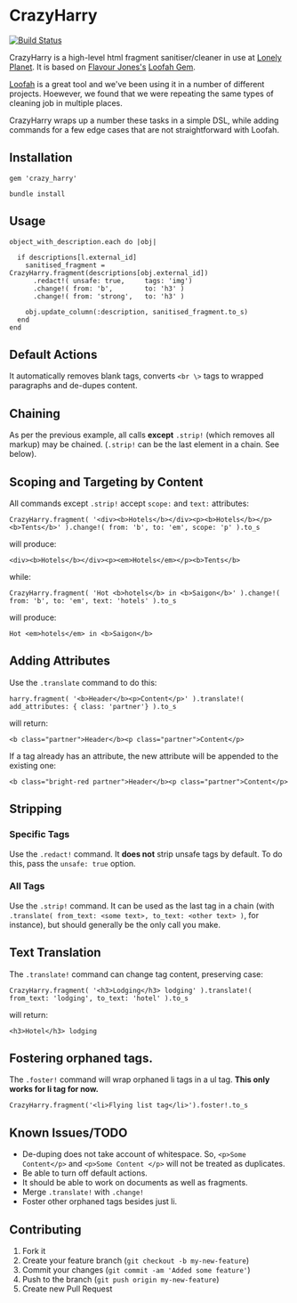 # CrazyHarry

[![Build Status](https://secure.travis-ci.org/lonelyplanet/crazy_harry.png)](http://travis-ci.org/lonelyplanet/crazy_harry)

CrazyHarry is a high-level html fragment sanitiser/cleaner in use at
[Lonely Planet](http://www.lonelyplanet.com).  It is based on [Flavour
Jones's](http://mike.daless.io) [Loofah Gem](https://github.com/flavorjones). 

[Loofah](https://github.com/flavorjones) is a great tool and we've been
using it in a number of different projects.  Hoewever, we found that we
were repeating the same types of cleaning job in multiple places. 

CrazyHarry wraps up a number these tasks in a simple DSL, while adding commands for a few edge cases that are not straightforward with Loofah.

## Installation 

    gem 'crazy_harry' 

    bundle install 

## Usage

    object_with_description.each do |obj|

      if descriptions[l.external_id]
        sanitised_fragment = CrazyHarry.fragment(descriptions[obj.external_id])
          .redact!( unsafe: true,     tags: 'img')
          .change!( from: 'b',        to: 'h3' )
          .change!( from: 'strong',   to: 'h3' )

        obj.update_column(:description, sanitised_fragment.to_s)
      end
    end

## Default Actions

It automatically removes blank tags, converts `<br \>` tags to wrapped
paragraphs and de-dupes content.  

## Chaining

As per the previous example, all calls **except** `.strip!` (which removes
all markup) may be chained.  (`.strip!` can be the last element in a
chain.  See below). 

## Scoping and Targeting by Content

All commands except `.strip!` accept `scope:` and `text:` attributes:

    CrazyHarry.fragment( '<div><b>Hotels</b></div><p><b>Hotels</b></p><b>Tents</b>' ).change!( from: 'b', to: 'em', scope: 'p' ).to_s

will produce: 

    <div><b>Hotels</b></div><p><em>Hotels</em></p><b>Tents</b>

while:

    CrazyHarry.fragment( 'Hot <b>hotels</b> in <b>Saigon</b>' ).change!( from: 'b', to: 'em', text: 'hotels' ).to_s

will produce:

    Hot <em>hotels</em> in <b>Saigon</b>


## Adding Attributes

Use the `.translate` command to do this:

    harry.fragment( '<b>Header</b><p>Content</p>' ).translate!( add_attributes: { class: 'partner'} ).to_s

will return:

    <b class="partner">Header</b><p class="partner">Content</p>

If a tag already has an attribute, the new attribute will be appended to
the existing one:

    <b class="bright-red partner">Header</b><p class="partner">Content</p>

## Stripping

### Specific Tags

Use the `.redact!` command.  It **does not** strip unsafe tags by default.
To do this, pass the `unsafe: true` option.

### All Tags

Use the `.strip!` command.  It can be used as the last tag in a chain
(with `.translate( from_text: <some text>, to_text: <other text> )`, for instance), but should generally be the only call
you make. 

## Text Translation 

The `.translate!` command can change tag content, preserving case:

    CrazyHarry.fragment( '<h3>Lodging</h3> lodging' ).translate!( from_text: 'lodging', to_text: 'hotel' ).to_s

will return:
 
    <h3>Hotel</h3> lodging

## Fostering orphaned tags.

The `.foster!` command will wrap orphaned li tags in a ul tag.  **This
only works for li tag for now.**

    CrazyHarry.fragment('<li>Flying list tag</li>').foster!.to_s

## Known Issues/TODO

  * De-duping does not take account of whitespace.  So, `<p>Some Content</p>` and `<p>Some Content </p>` will not be treated as duplicates.
  * Be able to turn off default actions.
  * It should be able to work on documents as well as fragments.
  * Merge `.translate!` with `.change!` 
  * Foster other orphaned tags besides just li.

## Contributing

  1. Fork it
  2. Create your feature branch (`git checkout -b my-new-feature`)
  3. Commit your changes (`git commit -am 'Added some feature'`)
  4. Push to the branch (`git push origin my-new-feature`)
  5. Create new Pull Request
